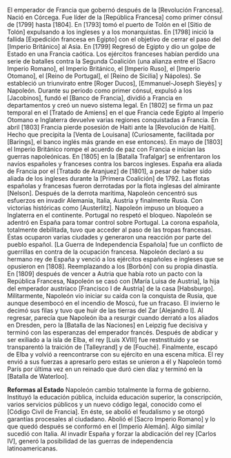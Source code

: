 
El emperador de Francia que gobernó después de la [Revolución Francesa]. 
Nació en Córcega. 
Fue líder de la [República Francesa] como primer cónsul de [1799] hasta [1804]. 
En [1793] tomó el puerto de Tolón en el [Sitio de Tolón] expulsando a los ingleses y a los monarquistas.
En [1798] inició la fallida [Expedición francesa en Egipto] con el objetivo de cerrar el paso del [Imperio Británico] al Asia. 
En [1799] Regresó de Egipto y dio un golpe de Estado en una Francia caótica. Los ejércitos franceses habían perdido una serie de batalles contra la Segunda Coalición (una alianza entre el [Sacro Imperio Romano], el Imperio Británico, el [Imperio Ruso], el [Imperio Otomano], el [Reino de Portugal], el [Reino de Sicilia] y Nápoles). Se estableció un triunvirato entre [Roger Ducos], [Emmanuel-Joseph Sieyès] y Napoleón. 
Durante su periodo como primer cónsul, expulsó a los [Jacobinos], fundó el [Banco de Francia], dividió a Francia en departamentos y creó un nuevo sistema legal. 
En [1802] se firma un paz temporal en el [Tratado de Amiens] en el que Francia cede Egipto al Imperio Otomano e Inglaterra devuelve varias regiones conquistadas a Francia. 
En abril [1803] Francia pierde posesión de Haiti ante la [Revolución de Haiti]. Hecho que precipita la [Venta de Louisana] (Curiosamente, facilitada por [Barings], el banco inglés más grande en ese entonces).
En mayo de [1803] el Imperio Británico rompe el acuerdo de paz con Francia e inician las guerras napoleónicas. 
En [1805] en la [Batalla Trafalgar] se enfrentaron los navíos españoles y franceses contra los barcos ingleses. España era aliada de Francia por el [Tratado de Aranjuez] de [1801], a pesar de haber sido aliada de los ingleses durante la [Primera Coalición] de 1792. Las flotas españolas y francesas fueron derrotadas por la flota inglesas del almirante [Nelson]. 
Después de la derrota marítima, Napoleón cencentró sus esfuerzos en invadir Alemania, Italia, Austria y finalmente Rusia. Con victorias históricas como [Austerlitz]. 
Napoleón impuso un bloqueo a Inglaterra en el continente. Portugal no respetó el bloqueo. Napoleón se adentró en España para tomar control sobre Portugal. La corona española, totalmente debilitada, tuvo que acceder al paso de las tropas francesas. Éstas ocuparon varias ciudades y generaron una reacción por parte del pueblo español. [La Guerra de Independencia Española] fue un conflicto de guerrillas en contra de la ocupación francesa. Napoleón declaró a su hermano rey de España y venció a los ejércitos españoles e ingleses que se opusieron en [1808]. Reemplazando a los [Borbón] con su propia dinastía.
En [1809] después de vencer a Autria que había roto un pacto con la República Francesa, Napoleón se casó con [María Luisa de Austria], la hija del emperador austríaco [Francisco I de Austria] de la casa [Habsburgo]. 
Militarmente, Napoleón vio iniciar su caída con la conquista de Rusia, que aunque desembocó en el incendio de Moscú, fue un fracaso. El invierno le decimó sus filas y tuvo que huir de las tierras del Zar [Alejandro I]. 
Al regresar, parecía que Napoleón iba a resurgir cuando derrató a los aliados en Dresden, pero la [Batalla de las Naciones] en Leipzig fue decisiva y terminó con las esperanzas del emperador francés. 
Después de abdicar y ser exiliado a la isla de Elba, el rey [Luis XVIII] fue restnstituido y se transparentó la traición de [Talleyrand] y de [Fouché]. 
Finalmente, escapó de Elba y volvió a reencontrarse con su ejército en una escena mítica. El rey envió a sus fuerzas a apresarlo pero estas se unieron a él y Napoleón tomó París por última vez en un reinado que duró cien díaz y terminó en la [Batalla de Waterloo]. 

**Reformas al Estado**
Napoleón cambio totalmente la forma de gobierno. Instituyó la educación pública, incluida educación superior, la conscripción, varios servicios públicos y un nuevo código legal, conocido como el [Código Civil de Francia]. En éste, se abolió el feudalismo y se otorgó garantías procesales al ciudadano. 
Abolió el [Sacro Imperio Romano] y lo que quedó después se conformó en el [Imperio Alemán]. Algo similar sucedió con Italia. 
Al invadir España y forzar la abdicación del rey [Carlos IV], generó la posibilidad de las guerras de independencia latinoamericanas. 



